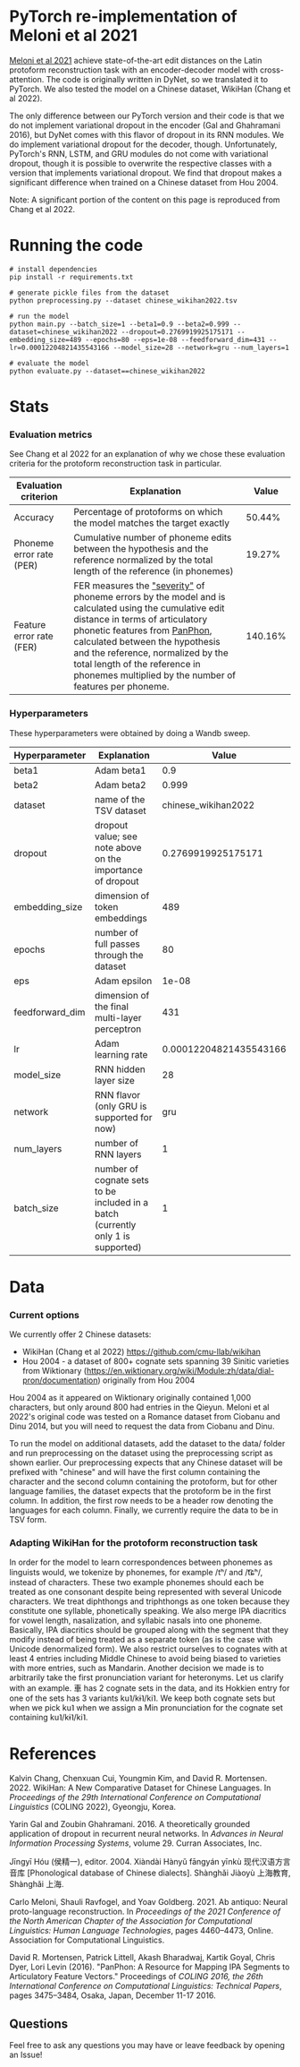 # PyTorch re-implementation of Meloni et al 2021

[Meloni et al 2021](https://aclanthology.org/2021.naacl-main.353/) achieve state-of-the-art edit distances on the Latin protoform reconstruction task with an encoder-decoder 
model with cross-attention. The code is originally written in DyNet, so we translated it to PyTorch. We also tested the model
on a Chinese dataset, WikiHan (Chang et al 2022). 

The only difference between our PyTorch version and their code is that we do not implement variational dropout in the encoder (Gal and Ghahramani 2016), but DyNet comes with this flavor of dropout in its RNN modules. 
We do implement variational dropout for the decoder, though. Unfortunately, PyTorch's RNN, LSTM, and GRU modules do not come with variational dropout, though it is possible to overwrite the respective classes with a version that implements variational dropout.
We find that dropout makes a significant difference when trained on a Chinese dataset from Hou 2004. 

Note: A significant portion of the content on this page is reproduced from Chang et al 2022.

# Running the code
```
# install dependencies
pip install -r requirements.txt

# generate pickle files from the dataset
python preprocessing.py --dataset chinese_wikihan2022.tsv

# run the model
python main.py --batch_size=1 --beta1=0.9 --beta2=0.999 --dataset=chinese_wikihan2022 --dropout=0.2769919925175171 --embedding_size=489 --epochs=80 --eps=1e-08 --feedforward_dim=431 --lr=0.00012204821435543166 --model_size=28 --network=gru --num_layers=1

# evaluate the model
python evaluate.py --dataset==chinese_wikihan2022
```

# Stats
### Evaluation metrics
See Chang et al 2022 for an explanation of why we chose these evaluation criteria for the protoform reconstruction task in particular. 

| Evaluation criterion     | Explanation                                                                                                                                                                                                                                                                                                                                                                                                               | Value   |
|--------------------------|---------------------------------------------------------------------------------------------------------------------------------------------------------------------------------------------------------------------------------------------------------------------------------------------------------------------------------------------------------------------------------------------------------------------------|---------|
| Accuracy                 | Percentage of protoforms on which the model matches the target exactly                                                                                                                                                                                                                                                                                                                                                    | 50.44%  |
| Phoneme error rate (PER) | Cumulative number of phoneme edits between the hypothesis and the reference normalized by the total length of the reference (in phonemes)                                                                                                                                                                                                                                                                                 | 19.27%  |
| Feature error rate (FER) | FER measures the ["severity"](https://arxiv.org/pdf/2107.11628.pdf) of phoneme errors by the model and is calculated using the cumulative edit distance in terms of articulatory phonetic features from [PanPhon](https://github.com/dmort27/panphon), calculated between the hypothesis and the reference, normalized by the total length of the reference in phonemes multiplied by the number of features per phoneme. | 140.16% |


### Hyperparameters
These hyperparameters were obtained by doing a Wandb sweep. 

| Hyperparameter  | Explanation                                                                      | Value                  |
|-----------------|----------------------------------------------------------------------------------|------------------------|
| beta1           | Adam beta1                                                                       | 0.9                    |
| beta2           | Adam beta2                                                                       | 0.999                  |
| dataset         | name of the TSV dataset                                                          | chinese_wikihan2022    |
| dropout         | dropout value; see note above on the importance of dropout                       | 0.2769919925175171     |
| embedding_size  | dimension of token embeddings                                                    | 489                    |
| epochs          | number of full passes through the dataset                                        | 80                     |
| eps             | Adam epsilon                                                                     | 1e-08                  |
| feedforward_dim | dimension of the final multi-layer perceptron                                    | 431                    |
| lr              | Adam learning rate                                                               | 0.00012204821435543166 |
| model_size      | RNN hidden layer size                                                            | 28                     |
| network         | RNN flavor (only GRU is supported for now)                                       | gru                    |
| num_layers      | number of RNN layers                                                             | 1                      |
| batch_size      | number of cognate sets to be included in a batch (currently only 1 is supported) | 1                      |

# Data

### Current options
We currently offer 2 Chinese datasets:
* WikiHan (Chang et al 2022) https://github.com/cmu-llab/wikihan
* Hou 2004 - a dataset of 800+ cognate sets spanning 39 Sinitic varieties from Wiktionary (https://en.wiktionary.org/wiki/Module:zh/data/dial-pron/documentation) originally from Hou 2004

Hou 2004 as it appeared on Wiktionary originally contained 1,000 characters, but only around 800 had entries in the Qieyun. 
Meloni et al 2022's original code was tested on a Romance dataset from Ciobanu and Dinu 2014, but you will need to request the data from Ciobanu and Dinu. 

To run the model on additional datasets, add the dataset to the data/ folder and run preprocessing on the dataset using the preprocessing script as shown earlier. 
Our preprocessing expects that any Chinese dataset will be prefixed with "chinese" and will have the first column containing the character and the second column
containing the protoform, but for other language families, the dataset expects that the protoform be in the first column. 
In addition, the first row needs to be a header row denoting the languages for each column. 
Finally, we currently require the data to be in TSV form. 


### Adapting WikiHan for the protoform reconstruction task
In order for the model to learn correspondences between phonemes as linguists would, we tokenize by phonemes, for example /tʰ/ and /t͡ɕʰ/, instead of characters. 
These two example phonemes should each be treated as one consonant despite being represented with several Unicode characters. 
We treat diphthongs and triphthongs as one token because they constitute one syllable, phonetically speaking. 
We also merge IPA diacritics for vowel length, nasalization, and syllabic nasals into one phoneme. 
Basically, IPA diacritics should be grouped along with the segment that they modify instead of being treated as a separate token (as is the case with Unicode denormalized form).
We also restrict ourselves to cognates with at least 4 entries including Middle Chinese to avoid being biased to varieties with more entries, such as Mandarin. 
Another decision we made is to arbitrarily take the first pronunciation variant for heteronyms. 
Let us clarify with an example. 車 has 2 cognate sets in the data, and its Hokkien entry for one of the sets has 3 variants ku˥/kɨ˥/ki˥. 
We keep both cognate sets but when we pick ku˥ when we assign a Min pronunciation for the cognate set containing ku˥/kɨ˥/ki˥. 


# References
Kalvin Chang, Chenxuan Cui, Youngmin Kim, and David R. Mortensen. 2022. WikiHan: A New Comparative Dataset for Chinese Languages. In *Proceedings of the 29th International Conference on Computational Linguistics* (COLING 2022), Gyeongju, Korea.

Yarin Gal and Zoubin Ghahramani. 2016. A theoretically grounded application of dropout in recurrent neural networks. In *Advances in Neural Information Processing Systems*, volume 29. Curran Associates, Inc.

Jīngyī Hóu (侯精一), editor. 2004. Xiàndài Hànyǔ fāngyán yīnkù 现代汉语方言音库 [Phonological database of Chinese dialects]. Shànghǎi Jiàoyù 上海教育, Shànghǎi 上海.

Carlo Meloni, Shauli Ravfogel, and Yoav Goldberg. 2021. Ab antiquo: Neural proto-language reconstruction. In *Proceedings of the 2021 Conference of the North American Chapter of the Association for Computational Linguistics: Human Language Technologies*, pages 4460–4473, Online. Association for Computational Linguistics.

David R. Mortensen, Patrick Littell, Akash Bharadwaj, Kartik Goyal, Chris Dyer, Lori Levin (2016). "PanPhon: A Resource for Mapping IPA Segments to Articulatory Feature Vectors." Proceedings of *COLING 2016, the 26th International Conference on Computational Linguistics: Technical Papers*, pages 3475–3484, Osaka, Japan, December 11-17 2016.


## Questions
Feel free to ask any questions you may have or leave feedback by opening an Issue!

